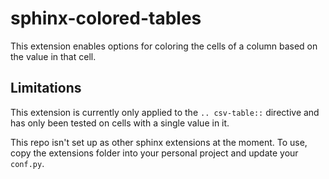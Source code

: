 # sphinx-colored-tables

This extension enables options for coloring the cells of a column
based on the value in that cell.

## Limitations

This extension is currently only applied to the `.. csv-table::` directive
and has only been tested on cells with a single value in it.

This repo isn't set up as other sphinx extensions at the moment. To use,
copy the extensions folder into your personal project and update your
`conf.py`.
